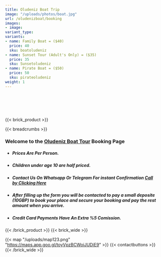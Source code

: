 ```yaml
---
title: Oludeniz Boat Trip
image: "/uploads/photos/boat.jpg"
url: /oludenizboat/booking
images:
- image:
variant_type: 
variants:
- name: Family Boat = ($40)
  price: 40
  sku: boatoludeniz
- name: Sunset Tour (Adult's Only) = ($35)
  price: 35
  sku: Sunsetoludeniz
- name: Pirate Boat = ($50)
  price: 50
  sku: pirateoludeniz
weight: 1
---
```


# ‎ 
{{< brick_product >}}

{{< breadcrumbs >}}

### Welcome to the [Oludeniz Boat Tour](/oludenizboat/) Booking Page
- ##### Prices Are Per Person.

- ##### Children under age 10 are half priced.

- ##### Contact Us On Whatsapp Or Telegram For instant Confirmation [Call by Clicking Here](tel:+905339230963)

- ##### After filling up the form you will be contacted to pay a small deposite (10GBP) to book your place and secure your booking and pay the rest amount when you arrive. 

- ##### Credit Card Payments Have An Extra %5 Comission.

{{< /brick_product >}}
{{< brick_wide >}}

{{< map "/uploads/map123.png" "https://maps.app.goo.gl/toyVpzBCWoiJUDiE9" >}}
{{< contactbuttons >}}
{{< /brick_wide >}}